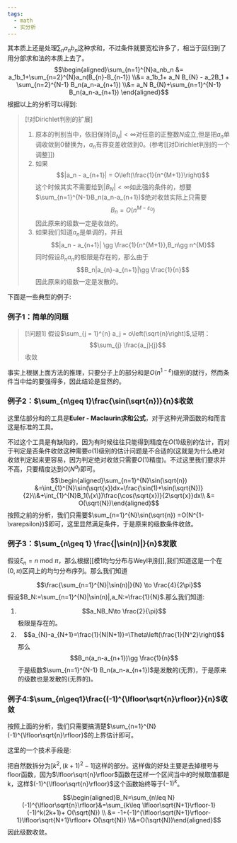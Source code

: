 ```yaml
---
tags:
  - math
  - 实分析
---
```


其本质上还是处理$\sum_{n}a_nb_n$这种求和，不过条件就要宽松许多了，相当于回归到了用分部求和法的本质上去了。
$$\begin{aligned}\sum_{n=1}^{N}a_nb_n &=
a_1b_1+\sum_{n=2}^{N}a_n(B_{n}-B_{n-1}) \\&= a_1b_1+ a_N B_{N} -
a_2B_1 + \sum_{n=2}^{N-1} B_n(a_n-a_{n+1}) \\&= a_N
B_{N}+\sum_{n=1}^{N-1} B_n(a_n-a_{n+1}) \end{aligned}$$
根据以上的分析可以得到:

> [!对Dirichlet判别的扩展]
> 1.  原本的判别当中，依旧保持$\left|B_N\right|<\infty$对任意的正整数$N$成立,但是把$a_n$单调收敛到0替换为，$a_n$有界变差收敛到0。(参考[[对Dirichlet判别的一个调整]])
> 2.  如果$$|a_n - a_{n+1}| = O\left(\frac{1}{n^{M+1}}\right)$$这个时候其实不需要给到$\left|B_N\right|<\infty$如此强的条件的，想要$\sum_{n=1}^{N-1}B_n(a_n-a_{n+1})$绝对收敛实际上只需要$$B_n =O(n^{M-\varepsilon_0})$$因此原来的级数一定是收敛的。
> 3. 如果我们知道$a_n$是单调的，并且$$|a_n - a_{n+1}| \gg \frac{1}{n^{M+1}},B_n\gg n^{M}$$同时假设$B_na_n$的极限是存在的，那么由于$$B_n|a_{n}-a_{n+1}|\gg \frac{1}{n}$$因此原来的级数一定是发散的。

下面是一些典型的例子:
###  例子1：简单的问题

> [!问题1]
> 假设$\sum_{j = 1}^{n} a_j = o\left(\sqrt{n}\right)$,证明：
> $$\sum_{j} \frac{a_j}{j}$$ 收敛 

事实上根据上面方法的推理，只要分子上的部分和是$O(n^{1-\varepsilon})$级别的就行，然而条件当中给的要强得多，因此结论是显然的。

###  例子2：$\sum_{n\geq 1}\frac{\sin(\sqrt{n})}{n}$收敛

这里估部分和的工具是**Euler - Maclaurin求和公式**，对于这种光滑函数的和而言这是标准的工具。

不过这个工具是有缺陷的，因为有时候往往只能得到精度在$O(1)$级别的估计，而对于判定是否条件收敛这种需要$o(1)$级别的估计问题是不合适的(这就是为什么绝对收敛判定起来更容易，因为判定绝对收敛只需要$O(1)$精度)。不过这里我们要求并不高，只要精度达到$O(N^a)$即可。$$\begin{aligned}\sum_{n=1}^{N}\sin(\sqrt{n})  &=\int_{1}^{N}\sin(\sqrt{x})dx+\frac{\sin(1)+\sin(\sqrt{N})}{2}\\&+\int_{1}^{N}B_1(\{x\})\frac{\cos(\sqrt{x})}{2\sqrt{x}}dx\\ &= O(\sqrt{N})\end{aligned}$$
按照之前的分析，我们只需要$\sum_{n=1}^{N}\sin(\sqrt{n}) =O(N^{1-\varepsilon})$即可，这里显然满足条件，于是原来的级数条件收敛。



### 例子3：$\sum_{n\geq 1} \frac{|\sin(n)|}{n}$发散

假设$\xi_n = n \text{ mod }\pi$，那么根据[[模1均匀分布与Weyl判别]],我们知道这是一个在$(0,\pi)$区间上的均匀分布序列。那么我们知道

$$\frac{\sum_{n=1}^{N}|\sin(n)|}{N} \to \frac{4}{2\pi}$$
假设$B_N:=\sum_{n=1}^{N}|\sin(n)|,a_N:=\frac{1}{N}$.那么我们知道:
1. $$a_NB_N\to \frac{2}{\pi}$$极限是存在的。
2. $$a_{N}-a_{N+1}=\frac{1}{N(N+1)}=\Theta\left(\frac{1}{N^2}\right)$$那么$$B_n(a_n-a_{n+1})\gg \frac{1}{n}$$于是级数$\sum_{n=1}^{N-1} B_n(a_n-a_{n+1})$是发散的(无界)，于是原来的级数也是发散的(无界的)。

### 例子4:$\sum_{n\geq1}\frac{(-1)^{\lfloor\sqrt{n}\rfloor}}{n}$收敛

按照上面的分析，我们只需要搞清楚$\sum_{n=1}^{N}(-1)^{\lfloor\sqrt{n}\rfloor}$的上界估计即可。  

这里的一个技术手段是:

把自然数拆分为$[k^2,(k+1)^2-1]$这样的部分。这样做的好处主要是去掉根号与floor函数，因为$\lfloor\sqrt{n}\rfloor$函数在这样一个区间当中的时候取值都是k，这样$(-1)^{\lfloor\sqrt{n}\rfloor}$这个函数始终等于$(-1)^k$。

$$\begin{aligned}B_N=\sum_{n\leq N}
  (-1)^{\lfloor\sqrt{n}\rfloor}&=\sum_{k\leq
  \lfloor\sqrt{N+1}\rfloor-1} (-1)^k(2k+1)+ O(\sqrt{N}) \\ &=
  -1+(-1)^{\lfloor\sqrt{N+1}\rfloor-1}\lfloor\sqrt{N+1}\rfloor+
 O(\sqrt{N}) \\&=O(\sqrt{N})\end{aligned}$$
因此级数收敛。